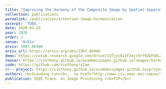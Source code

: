 ```yaml
---
title: "Improving the Harmony of the Composite Image by Spatial-Separated Attention Module"
collection: publications
permalink: /publication/attention-image-harmonization
excerpt: 'TODO.'
date: 2020-02-26
year: 2020
order: 2
venue: 'ArXiv'
arxiv: 1907.06406
arxiv_url: https://arxiv.org/abs/1907.06406
demo: https://colab.research.google.com/drive/1UTjyi0J1F2mjc9rf9ZbFUOL2_kkZmdlQ?usp=sharing
teaser: https://vinthony.github.io/academicpages.github.io/images/harmonization.gif
code: https://github.com/vinthony/s2am
<!-- project: https://vinthony.github.io/academicpages.github.io/projects/rasc.html -->
authors: <b>Xiaodong Cun</b>,  <a href="http://www.cis.umac.mo/~cmpun/">Chi-Man Pun</a>
publication: IEEE Trans. on Image Processing (<b>TIP</b>)
---
```


<!-- This paper is about the number 3. The number 4 is left for future work. -->

<!-- [Download paper here](http://academicpages.github.io/files/paper3.pdf) -->
